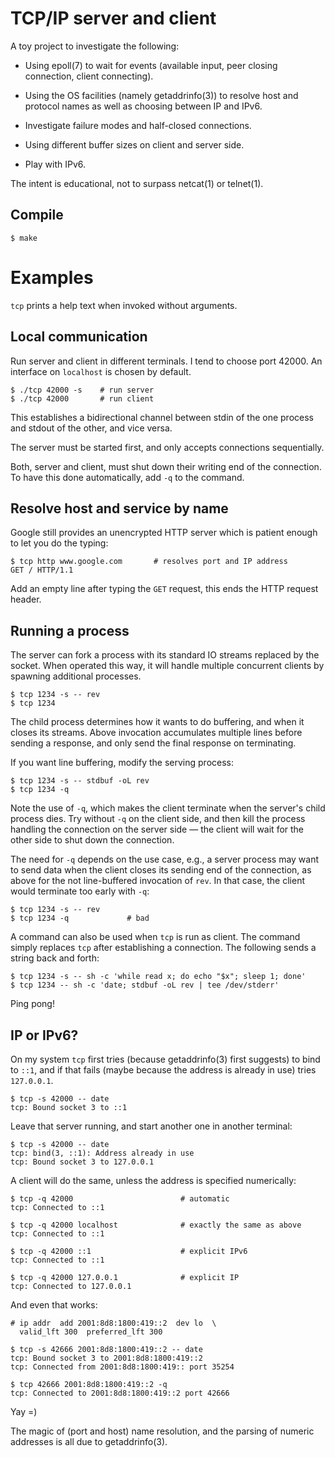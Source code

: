 
TCP/IP server and client
========================

A toy project to investigate the following:

  * Using epoll(7) to wait for events (available input, peer closing
    connection, client connecting).

  * Using the OS facilities (namely getaddrinfo(3)) to resolve host
    and protocol names as well as choosing between IP and IPv6.

  * Investigate failure modes and half-closed connections.

  * Using different buffer sizes on client and server side.

  * Play with IPv6.

The intent is educational, not to surpass netcat(1) or telnet(1).


Compile
-------

    $ make


Examples
========

`tcp` prints a help text when invoked without arguments.


Local communication
-------------------

Run server and client in different terminals.  I tend to choose port
42000.  An interface on `localhost` is chosen by default.

    $ ./tcp 42000 -s    # run server
    $ ./tcp 42000       # run client

This establishes a bidirectional channel between stdin of the one
process and stdout of the other, and vice versa.

The server must be started first, and only accepts connections
sequentially.

Both, server and client, must shut down their writing end of the
connection.  To have this done automatically, add `-q` to the command.


Resolve host and service by name
--------------------------------

Google still provides an unencrypted HTTP server which is patient
enough to let you do the typing:

    $ tcp http www.google.com       # resolves port and IP address
    GET / HTTP/1.1

Add an empty line after typing the `GET` request, this ends the HTTP
request header.


Running a process
-----------------

The server can fork a process with its standard IO streams replaced by
the socket.  When operated this way, it will handle multiple concurrent
clients by spawning additional processes.

    $ tcp 1234 -s -- rev
    $ tcp 1234

The child process determines how it wants to do buffering, and when it
closes its streams.  Above invocation accumulates multiple lines
before sending a response, and only send the final response on
terminating.

If you want line buffering, modify the serving process:

    $ tcp 1234 -s -- stdbuf -oL rev
    $ tcp 1234 -q

Note the use of `-q`, which makes the client terminate when the
server's child process dies.  Try without `-q` on the client side, and
then kill the process handling the connection on the server side — the
client will wait for the other side to shut down the connection.

The need for `-q` depends on the use case, e.g., a server process may
want to send data when the client closes its sending end of the
connection, as above for the not line-buffered invocation of `rev`.
In that case, the client would terminate too early with `-q`:

    $ tcp 1234 -s -- rev
    $ tcp 1234 -q             # bad

A command can also be used when `tcp` is run as client.  The command
simply replaces `tcp` after establishing a connection.  The following
sends a string back and forth:

    $ tcp 1234 -s -- sh -c 'while read x; do echo "$x"; sleep 1; done'
    $ tcp 1234 -- sh -c 'date; stdbuf -oL rev | tee /dev/stderr'

Ping pong!


IP or IPv6?
-----------

On my system `tcp` first tries (because getaddrinfo(3) first suggests)
to bind to `::1`, and if that fails (maybe because the address is
already in use) tries `127.0.0.1`.

    $ tcp -s 42000 -- date
    tcp: Bound socket 3 to ::1

Leave that server running, and start another one in another terminal:

    $ tcp -s 42000 -- date
    tcp: bind(3, ::1): Address already in use
    tcp: Bound socket 3 to 127.0.0.1

A client will do the same, unless the address is specified
numerically:

    $ tcp -q 42000                        # automatic
    tcp: Connected to ::1

    $ tcp -q 42000 localhost              # exactly the same as above
    tcp: Connected to ::1

    $ tcp -q 42000 ::1                    # explicit IPv6
    tcp: Connected to ::1

    $ tcp -q 42000 127.0.0.1              # explicit IP
    tcp: Connected to 127.0.0.1

And even that works:

    # ip addr  add 2001:8d8:1800:419::2  dev lo  \
      valid_lft 300  preferred_lft 300

    $ tcp -s 42666 2001:8d8:1800:419::2 -- date
    tcp: Bound socket 3 to 2001:8d8:1800:419::2
    tcp: Connected from 2001:8d8:1800:419:: port 35254

    $ tcp 42666 2001:8d8:1800:419::2 -q
    tcp: Connected to 2001:8d8:1800:419::2 port 42666

Yay =)

The magic of (port and host) name resolution, and the parsing of
numeric addresses is all due to getaddrinfo(3).
